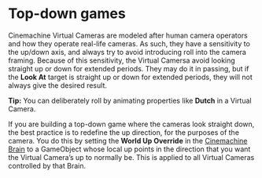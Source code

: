 # Top-down games

Cinemachine Virtual Cameras are modeled after human camera operators and how they operate real-life cameras.  As such, they have a sensitivity to the up/down axis, and always try to avoid introducing roll into the camera framing.  Because of this sensitivity, the Virtual Camersa avoid looking straight up or down for extended periods.  They may do it in passing, but if the **Look At** target is straight up or down for extended periods, they will not always give the desired result.

**Tip:** You can deliberately roll by animating properties like **Dutch** in a Virtual Camera.

If you are building a top-down game where the cameras look straight down, the best practice is to redefine the up direction, for the purposes of the camera.  You do this by setting the **World Up Override** in the [Cinemachine Brain](CinemachineBrainProperties.html) to a GameObject whose local up points in the direction that you want the Virtual Camera’s up to normally be.   This is applied to all Virtual Cameras controlled by that Brain.

